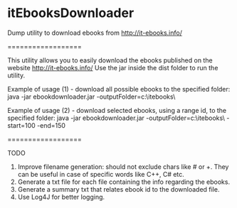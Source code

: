 itEbooksDownloader
==================

Dump utility to download ebooks from http://it-ebooks.info/

==================

This utility allows you to easily download the ebooks published on the website http://it-ebooks.info/
Use the jar inside the dist folder to run the utility.

Example of usage (1) - download all possible ebooks to the specified folder:
java -jar ebookdownloader.jar -outputFolder=c:\itebooks\

Example of usage (2) - download selected ebooks, using a range id, to the specified folder:
java -jar ebookdownloader.jar -outputFolder=c:\itebooks\ -start=100 -end=150

==================

TODO
1. Improve filename generation: should not exclude chars like # or +. They can be useful in case of specific words like C++, C# etc.
2. Generate a txt file for each file containing the info regarding the ebooks.
3. Generate a summary txt that relates ebook id to the downloaded file.
4. Use Log4J for better logging.